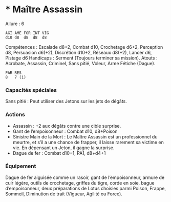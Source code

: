 # * Maître Assassin

Allure : 6

	AGI	ÂME	FOR	INT	VIG
	d10	d8	d8	d8	d8

Compétences : Escalade d8+2, Combat d10, Crochetage d6+2, Perception d8, Persuasion d6(+2), Discrétion d10+2, Réseaux d8(+2), Lancer d6, Pistage d6
Handicaps : Serment (Toujours terminer sa mission).
Atouts : Acrobate, Assassin, Criminel, Sans pitié, Voleur, Arme Fétiche (Dague).

	PAR	RES
	8	7 (1)

### Capacités spéciales
Sans pitié : Peut utiliser des Jetons sur les jets de dégâts.

### Actions
- Assassin : +2 aux dégâts contre une cible surprise.
- Gant de l’empoisonneur : Combat d10, d8+Poison
- Sinistre Main de la Mort : Le Maître Assassin est un professionnel du meurtre, et s’il a une chance de frapper, il laisse rarement sa victime en vie. En dépensant un Jeton, il gagne la surprise.
- Dague de fer : Combat d10+1, PA1, d8+d4+1

### Équipement
Dague de fer aiguisée comme un rasoir, gant de l’empoisonneur, armure de cuir légère, outils de crochetage, griffes du tigre, corde en soie, bague d’empoisonneur, deux préparations de Lotus choisies parmi Poison, Frappe, Sommeil, Diminution de trait (Vigueur, Agilité ou Force).
